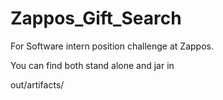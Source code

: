 Zappos_Gift_Search
==================

For Software intern position challenge at Zappos.

You can find both stand alone and jar in

out/artifacts/

